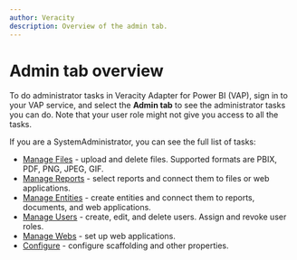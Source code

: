 ```yaml
---
author: Veracity
description: Overview of the admin tab.
---
```


# Admin tab overview

To do administrator tasks in Veracity Adapter for Power BI (VAP), sign in to your VAP service, and select the **Admin tab** to see the administrator tasks you can do. Note that your user role might not give you access to all the tasks.

If you are a SystemAdministrator, you can see the full list of tasks:
* [Manage Files](admin-tab/manage-files.md) - upload and delete files. Supported formats are PBIX, PDF, PNG, JPEG, GIF.
* [Manage Reports](admin-tab/manage-reports.md) - select reports and connect them to files or web applications.
* [Manage Entities](admin-tab/manage-entities.md) - create entities and connect them to reports, documents, and web applications.
* [Manage Users](admin-tab/manage-users.md) - create, edit, and delete users. Assign and revoke user roles.
* [Manage Webs](admin-tab/manage-webs.md) - set up web applications.
* [Configure](admin-tab/configure.md) - configure scaffolding and other properties.